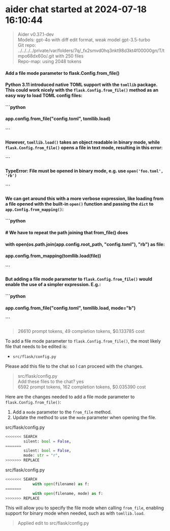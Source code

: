 
# aider chat started at 2024-07-18 16:10:44

> Aider v0.37.1-dev  
> Models: gpt-4o with diff edit format, weak model gpt-3.5-turbo  
> Git repo: ../../../../private/var/folders/7q/_fx2smvd0hq3nkt98d3kt4f00000gn/T/tmpo68dx60o/.git with 250 files  
> Repo-map: using 2048 tokens  

#### Add a file mode parameter to flask.Config.from_file()  
#### Python 3.11 introduced native TOML support with the `tomllib` package. This could work nicely with the `flask.Config.from_file()` method as an easy way to load TOML config files:  
####   
#### ```python  
#### app.config.from_file("config.toml", tomllib.load)  
#### ```  
####   
#### However, `tomllib.load()` takes an object readable in binary mode, while `flask.Config.from_file()` opens a file in text mode, resulting in this error:  
####   
#### ```  
#### TypeError: File must be opened in binary mode, e.g. use `open('foo.toml', 'rb')`  
#### ```  
####   
#### We can get around this with a more verbose expression, like loading from a file opened with the built-in `open()` function and passing the `dict` to `app.Config.from_mapping()`:  
####   
#### ```python  
#### # We have to repeat the path joining that from_file() does  
#### with open(os.path.join(app.config.root_path, "config.toml"), "rb") as file:  
####     app.config.from_mapping(tomllib.load(file))  
#### ```  
####   
#### But adding a file mode parameter to `flask.Config.from_file()` would enable the use of a simpler expression. E.g.:  
####   
#### ```python  
#### app.config.from_file("config.toml", tomllib.load, mode="b")  
#### ```  
####  
> 26610 prompt tokens, 49 completion tokens, $0.133785 cost  

To add a file mode parameter to `flask.Config.from_file()`, the most likely file that needs to be edited is:

- `src/flask/config.py`

Please add this file to the chat so I can proceed with the changes.

> src/flask/config.py  
> Add these files to the chat? yes  
> 6592 prompt tokens, 162 completion tokens, $0.035390 cost  

Here are the changes needed to add a file mode parameter to `flask.Config.from_file()`:

1. Add a `mode` parameter to the `from_file` method.
2. Update the method to use the `mode` parameter when opening the file.

src/flask/config.py
```python
<<<<<<< SEARCH
        silent: bool = False,
=======
        silent: bool = False,
        mode: str = "r",
>>>>>>> REPLACE
```

src/flask/config.py
```python
<<<<<<< SEARCH
            with open(filename) as f:
=======
            with open(filename, mode) as f:
>>>>>>> REPLACE
```

This will allow you to specify the file mode when calling `from_file`, enabling support for binary mode when needed, such as with `tomllib.load`.

> Applied edit to src/flask/config.py  

